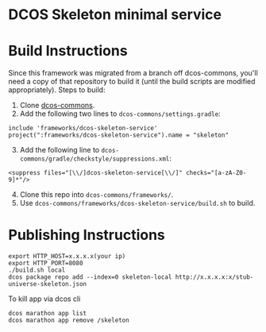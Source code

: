 # DCOS Skeleton minimal service

<a name="build-instructions"></a>
# Build Instructions

Since this framework was migrated from a branch off dcos-commons, you'll need a copy of that repository to build it
(until the build scripts are modified appropriately). Steps to build:

1. Clone [dcos-commons](https://github.com/mesosphere/dcos-commons).
2. Add the following two lines to `dcos-commons/settings.gradle`:

```
include 'frameworks/dcos-skeleton-service'
project(":frameworks/dcos-skeleton-service").name = "skeleton"
```

3. Add the following line to `dcos-commons/gradle/checkstyle/suppressions.xml`:

```
<suppress files="[\\/]dcos-skeleton-service[\\/]" checks="[a-zA-Z0-9]*"/>
```
4. Clone this repo into `dcos-commons/frameworks/`.
5. Use `dcos-commons/frameworks/dcos-skeleton-service/build.sh` to build.

<a name="publishing-instructions"></a>
# Publishing Instructions

```
export HTTP_HOST=x.x.x.x(your ip)
export HTTP_PORT=8080
./build.sh local
dcos package repo add --index=0 skeleton-local http://x.x.x.x:x/stub-universe-skeleton.json

```

To kill app via dcos cli

```
dcos marathon app list
dcos marathon app remove /skeleton
```